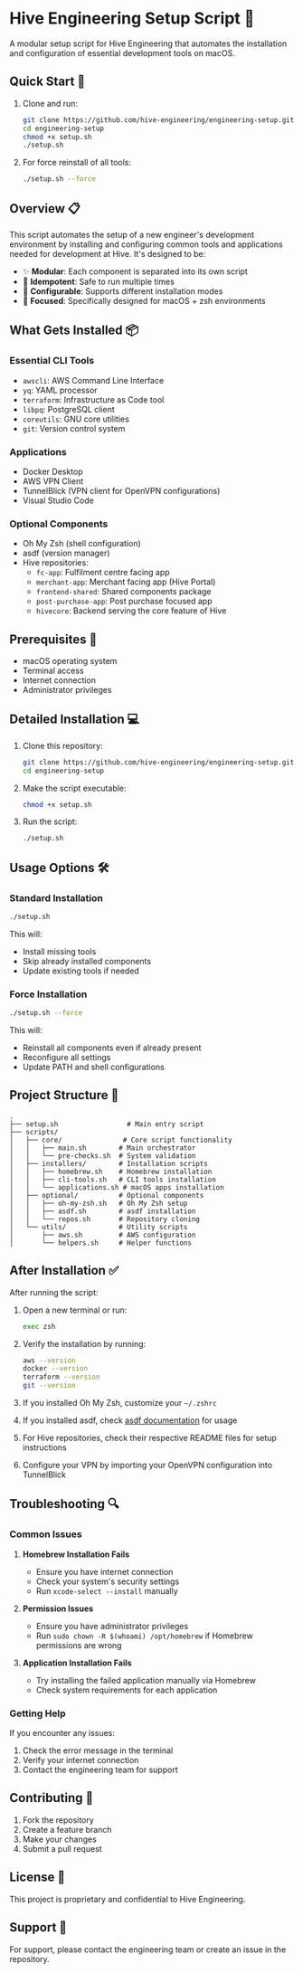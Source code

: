 # Hive Engineering Setup Script 🚀

A modular setup script for Hive Engineering that automates the installation and configuration of essential development tools on macOS.

## Quick Start 🚀

1. Clone and run:
   ```bash
   git clone https://github.com/hive-engineering/engineering-setup.git
   cd engineering-setup
   chmod +x setup.sh
   ./setup.sh
   ```

2. For force reinstall of all tools:
   ```bash
   ./setup.sh --force
   ```

## Overview 📋

This script automates the setup of a new engineer's development environment by installing and configuring common tools and applications needed for development at Hive. It's designed to be:

- ✨ **Modular**: Each component is separated into its own script
- 🔄 **Idempotent**: Safe to run multiple times
- 🔧 **Configurable**: Supports different installation modes
- 🎯 **Focused**: Specifically designed for macOS + zsh environments

## What Gets Installed 📦

### Essential CLI Tools
- `awscli`: AWS Command Line Interface
- `yq`: YAML processor
- `terraform`: Infrastructure as Code tool
- `libpq`: PostgreSQL client
- `coreutils`: GNU core utilities
- `git`: Version control system

### Applications
- Docker Desktop
- AWS VPN Client
- TunnelBlick (VPN client for OpenVPN configurations)
- Visual Studio Code

### Optional Components
- Oh My Zsh (shell configuration)
- asdf (version manager)
- Hive repositories:
  - `fc-app`: Fulfilment centre facing app
  - `merchant-app`: Merchant facing app (Hive Portal)
  - `frontend-shared`: Shared components package
  - `post-purchase-app`: Post purchase focused app
  - `hivecore`: Backend serving the core feature of Hive

## Prerequisites 📝

- macOS operating system
- Terminal access
- Internet connection
- Administrator privileges

## Detailed Installation 💻

1. Clone this repository:
   ```bash
   git clone https://github.com/hive-engineering/engineering-setup.git
   cd engineering-setup
   ```

2. Make the script executable:
   ```bash
   chmod +x setup.sh
   ```

3. Run the script:
   ```bash
   ./setup.sh
   ```

## Usage Options 🛠

### Standard Installation
```bash
./setup.sh
```
This will:
- Install missing tools
- Skip already installed components
- Update existing tools if needed

### Force Installation
```bash
./setup.sh --force
```
This will:
- Reinstall all components even if already present
- Reconfigure all settings
- Update PATH and shell configurations

## Project Structure 📁

```
.
├── setup.sh                 # Main entry script
├── scripts/
│   ├── core/               # Core script functionality
│   │   ├── main.sh        # Main orchestrator
│   │   └── pre-checks.sh  # System validation
│   ├── installers/        # Installation scripts
│   │   ├── homebrew.sh    # Homebrew installation
│   │   ├── cli-tools.sh   # CLI tools installation
│   │   └── applications.sh # macOS apps installation
│   ├── optional/          # Optional components
│   │   ├── oh-my-zsh.sh   # Oh My Zsh setup
│   │   ├── asdf.sh        # asdf installation
│   │   └── repos.sh       # Repository cloning
│   └── utils/             # Utility scripts
│       ├── aws.sh         # AWS configuration
│       └── helpers.sh     # Helper functions
```

## After Installation ✅

After running the script:

1. Open a new terminal or run:
   ```bash
   exec zsh
   ```

2. Verify the installation by running:
   ```bash
   aws --version
   docker --version
   terraform --version
   git --version
   ```

3. If you installed Oh My Zsh, customize your `~/.zshrc`

4. If you installed asdf, check [asdf documentation](https://asdf-vm.com) for usage

5. For Hive repositories, check their respective README files for setup instructions

6. Configure your VPN by importing your OpenVPN configuration into TunnelBlick

## Troubleshooting 🔍

### Common Issues

1. **Homebrew Installation Fails**
   - Ensure you have internet connection
   - Check your system's security settings
   - Run `xcode-select --install` manually

2. **Permission Issues**
   - Ensure you have administrator privileges
   - Run `sudo chown -R $(whoami) /opt/homebrew` if Homebrew permissions are wrong

3. **Application Installation Fails**
   - Try installing the failed application manually via Homebrew
   - Check system requirements for each application

### Getting Help

If you encounter any issues:
1. Check the error message in the terminal
2. Verify your internet connection
3. Contact the engineering team for support

## Contributing 🤝

1. Fork the repository
2. Create a feature branch
3. Make your changes
4. Submit a pull request

## License 📄

This project is proprietary and confidential to Hive Engineering.

## Support 💬

For support, please contact the engineering team or create an issue in the repository.